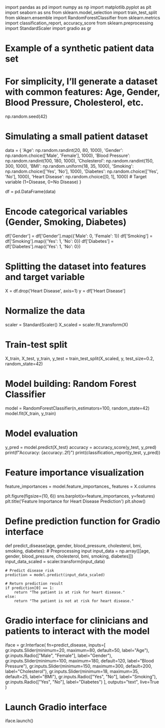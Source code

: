 import pandas as pd
import numpy as np
import matplotlib.pyplot as plt
import seaborn as sns
from sklearn.model_selection import train_test_split
from sklearn.ensemble import RandomForestClassifier
from sklearn.metrics import classification_report, accuracy_score
from sklearn.preprocessing import StandardScaler
import gradio as gr

# Example of a synthetic patient data set
# For simplicity, I’ll generate a dataset with common features: Age, Gender, Blood Pressure, Cholesterol, etc.
np.random.seed(42)

# Simulating a small patient dataset
data = {
    'Age': np.random.randint(20, 80, 1000),
    'Gender': np.random.choice(['Male', 'Female'], 1000),
    'Blood Pressure': np.random.randint(100, 180, 1000),
    'Cholesterol': np.random.randint(150, 300, 1000),
    'BMI': np.random.uniform(18, 35, 1000),
    'Smoking': np.random.choice(['Yes', 'No'], 1000),
    'Diabetes': np.random.choice(['Yes', 'No'], 1000),
    'Heart Disease': np.random.choice([0, 1], 1000)  # Target variable (1=Disease, 0=No Disease)
}

df = pd.DataFrame(data)

# Encode categorical variables (Gender, Smoking, Diabetes)
df['Gender'] = df['Gender'].map({'Male': 0, 'Female': 1})
df['Smoking'] = df['Smoking'].map({'Yes': 1, 'No': 0})
df['Diabetes'] = df['Diabetes'].map({'Yes': 1, 'No': 0})

# Splitting the dataset into features and target variable
X = df.drop('Heart Disease', axis=1)
y = df['Heart Disease']

# Normalize the data
scaler = StandardScaler()
X_scaled = scaler.fit_transform(X)

# Train-test split
X_train, X_test, y_train, y_test = train_test_split(X_scaled, y, test_size=0.2, random_state=42)

# Model building: Random Forest Classifier
model = RandomForestClassifier(n_estimators=100, random_state=42)
model.fit(X_train, y_train)

# Model evaluation
y_pred = model.predict(X_test)
accuracy = accuracy_score(y_test, y_pred)
print(f"Accuracy: {accuracy:.2f}")
print(classification_report(y_test, y_pred))

# Feature importance visualization
feature_importances = model.feature_importances_
features = X.columns

plt.figure(figsize=(10, 6))
sns.barplot(x=feature_importances, y=features)
plt.title('Feature Importance for Heart Disease Prediction')
plt.show()

# Define prediction function for Gradio interface
def predict_disease(age, gender, blood_pressure, cholesterol, bmi, smoking, diabetes):
    # Preprocessing input
    input_data = np.array([[age, gender, blood_pressure, cholesterol, bmi, smoking, diabetes]])
    input_data_scaled = scaler.transform(input_data)

    # Predict disease risk
    prediction = model.predict(input_data_scaled)

    # Return prediction result
    if prediction[0] == 1:
        return "The patient is at risk for heart disease."
    else:
        return "The patient is not at risk for heart disease."

# Gradio interface for clinicians and patients to interact with the model
iface = gr.Interface(
    fn=predict_disease,
    inputs=[
        gr.inputs.Slider(minimum=20, maximum=80, default=50, label="Age"),
        gr.inputs.Radio(["Male", "Female"], label="Gender"),
        gr.inputs.Slider(minimum=100, maximum=180, default=120, label="Blood Pressure"),
        gr.inputs.Slider(minimum=150, maximum=300, default=200, label="Cholesterol"),
        gr.inputs.Slider(minimum=18, maximum=35, default=25, label="BMI"),
        gr.inputs.Radio(["Yes", "No"], label="Smoking"),
        gr.inputs.Radio(["Yes", "No"], label="Diabetes")
    ],
    outputs="text",
    live=True
)

# Launch Gradio interface
iface.launch()
